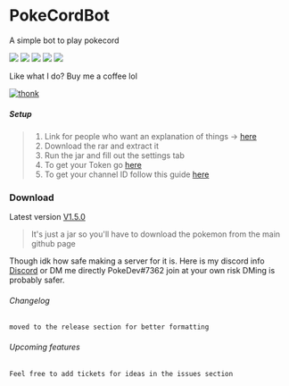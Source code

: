 # PokeCordBot
A simple bot to play pokecord

![](	https://img.shields.io/github/issues/MikeTheShadow/PokeCordBot) ![](https://img.shields.io/github/forks/MikeTheShadow/PokeCordBot) ![](https://img.shields.io/github/stars/MikeTheShadow/PokeCordBot) ![](https://img.shields.io/github/license/MikeTheShadow/PokeCordBot)
![](https://img.shields.io/badge/Latest-V1.5.0-RED?style=plastic&logo=java&?link=https://github.com/MikeTheShadow/PokeCordBot/releases/latest&link=https://github.com/MikeTheShadow/PokeCordBot/releases/latest)

Like what I do? Buy me a coffee lol

[![thonk](https://www.paypalobjects.com/en_US/i/btn/btn_donate_SM.gif)](https://www.paypal.com/cgi-bin/webscr?cmd=_s-xclick&hosted_button_id=DG6KBZ3DFBUTL&source=url)
##### Setup

> 1. Link for people who want an explanation of things -> [here](https://www.youtube.com/watch?v=lo7YCg3UQ-4&feature=youtu.be)
> 2. Download the rar and extract it
> 3. Run the jar and fill out the settings tab
> 4. To get your Token go [here](https://discordhelp.net/discord-token)
> 5. To get your channel ID follow this guide [here](https://support.discordapp.com/hc/en-us/articles/206346498-Where-can-I-find-my-User-Server-Message-ID-)

### Download

Latest version [V1.5.0](https://github.com/MikeTheShadow/PokeCordBot/releases/latest)
> It's just a jar so you'll have to download the pokemon from the main github page

Though idk how safe making a server for it is. Here is my discord info
[Discord](https://discord.gg/GqyNx2t) or DM me directly PokeDev#7362
join at your own risk DMing is probably safer.


###### Changelog
```
moved to the release section for better formatting
```
###### Upcoming features
```
Feel free to add tickets for ideas in the issues section
```
